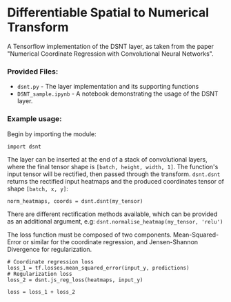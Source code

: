 # Differentiable Spatial to Numerical Transform
A Tensorflow implementation of the DSNT layer, as taken from the paper "Numerical Coordinate Regression with Convolutional Neural Networks".

### Provided Files:

- `dsnt.py` - The layer implementation and its supporting functions
- `DSNT_sample.ipynb` - A notebook demonstrating the usage of the DSNT layer.



### Example usage:
Begin by importing the module:
```
import dsnt
```

The layer can be inserted at the end of a stack of convolutional layers, where the final tensor shape is `[batch, height, width, 1]`.
The function's input tensor will be rectified, then passed through the transform. `dsnt.dsnt` returns the rectified input heatmaps and the produced coordinates tensor of shape `[batch, x, y]`:
```
norm_heatmaps, coords = dsnt.dsnt(my_tensor)
```
There are different rectification methods available, which can be provided as an additional argument, e.g: `dsnt.normalise_heatmap(my_tensor, 'relu')`


The loss function must be composed of two components. Mean-Squared-Error or similar for the coordinate regression, and Jensen-Shannon Divergence for regularization.
```
# Coordinate regression loss
loss_1 = tf.losses.mean_squared_error(input_y, predictions)
# Regularization loss
loss_2 = dsnt.js_reg_loss(heatmaps, input_y)

loss = loss_1 + loss_2
```